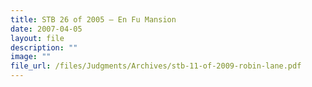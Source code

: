 ```yaml
---
title: STB 26 of 2005 – En Fu Mansion
date: 2007-04-05
layout: file
description: ""
image: ""
file_url: /files/Judgments/Archives/stb-11-of-2009-robin-lane.pdf
---
```

